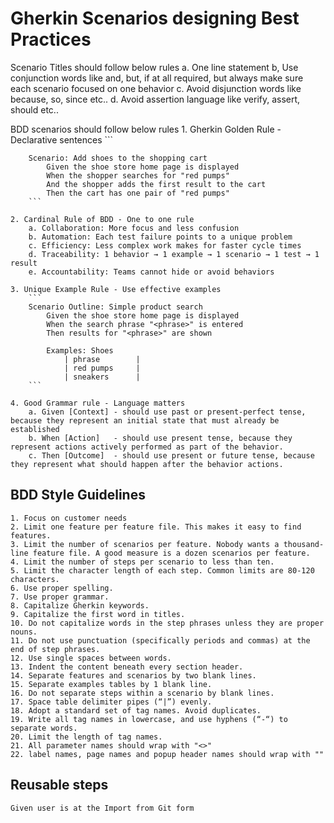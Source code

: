 # Gherkin Scenarios designing Best Practices

Scenario Titles should follow below rules
    a. One line statement
    b, Use conjunction words like and, but, if at all required, but always make sure each scenario focused on one behavior
    c. Avoid disjunction words like because, so, since etc..
    d. Avoid assertion language like verify, assert, should etc..

BDD scenarios should follow below rules
    1. Gherkin Golden Rule - Declarative sentences
        ```

        Scenario: Add shoes to the shopping cart
            Given the shoe store home page is displayed
            When the shopper searches for "red pumps"
            And the shopper adds the first result to the cart
            Then the cart has one pair of "red pumps"
        ```

    2. Cardinal Rule of BDD - One to one rule
        a. Collaboration: More focus and less confusion
        b. Automation: Each test failure points to a unique problem
        c. Efficiency: Less complex work makes for faster cycle times
        d. Traceability: 1 behavior → 1 example → 1 scenario → 1 test → 1 result
        e. Accountability: Teams cannot hide or avoid behaviors

    3. Unique Example Rule - Use effective examples
        ```
        Scenario Outline: Simple product search
            Given the shoe store home page is displayed
            When the search phrase "<phrase>" is entered
            Then results for "<phrase>" are shown

            Examples: Shoes
                | phrase        |
                | red pumps     |
                | sneakers      |
        ```

    4. Good Grammar rule - Language matters
        a. Given [Context] - should use past or present-perfect tense, because they represent an initial state that must already be established
        b. When [Action]   - should use present tense, because they represent actions actively performed as part of the behavior. 
        c. Then [Outcome]  - should use present or future tense, because they represent what should happen after the behavior actions.

## BDD Style Guidelines

    1. Focus on customer needs
    2. Limit one feature per feature file. This makes it easy to find features. 
    3. Limit the number of scenarios per feature. Nobody wants a thousand-line feature file. A good measure is a dozen scenarios per feature. 
    4. Limit the number of steps per scenario to less than ten. 
    5. Limit the character length of each step. Common limits are 80-120 characters. 
    6. Use proper spelling. 
    7. Use proper grammar. 
    8. Capitalize Gherkin keywords. 
    9. Capitalize the first word in titles. 
    10. Do not capitalize words in the step phrases unless they are proper nouns. 
    11. Do not use punctuation (specifically periods and commas) at the end of step phrases. 
    12. Use single spaces between words. 
    13. Indent the content beneath every section header. 
    14. Separate features and scenarios by two blank lines. 
    15. Separate examples tables by 1 blank line. 
    16. Do not separate steps within a scenario by blank lines. 
    17. Space table delimiter pipes (“|”) evenly. 
    18. Adopt a standard set of tag names. Avoid duplicates. 
    19. Write all tag names in lowercase, and use hyphens (“-“) to separate words. 
    20. Limit the length of tag names. 
    21. All parameter names should wrap with "<>"
    22. label names, page names and popup header names should wrap with ""

## Reusable steps

    Given user is at the Import from Git form
